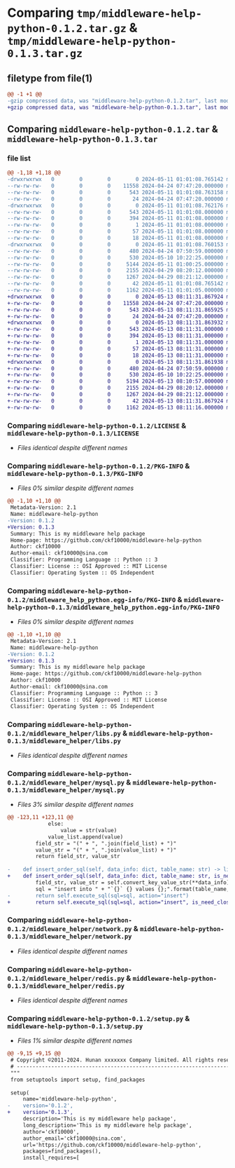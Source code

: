 # Comparing `tmp/middleware-help-python-0.1.2.tar.gz` & `tmp/middleware-help-python-0.1.3.tar.gz`

## filetype from file(1)

```diff
@@ -1 +1 @@
-gzip compressed data, was "middleware-help-python-0.1.2.tar", last modified: Sat May 11 01:01:08 2024, max compression
+gzip compressed data, was "middleware-help-python-0.1.3.tar", last modified: Mon May 13 08:11:31 2024, max compression
```

## Comparing `middleware-help-python-0.1.2.tar` & `middleware-help-python-0.1.3.tar`

### file list

```diff
@@ -1,18 +1,18 @@
-drwxrwxrwx   0        0        0        0 2024-05-11 01:01:08.765142 middleware-help-python-0.1.2/
--rw-rw-rw-   0        0        0    11558 2024-04-24 07:47:20.000000 middleware-help-python-0.1.2/LICENSE
--rw-rw-rw-   0        0        0      543 2024-05-11 01:01:08.763158 middleware-help-python-0.1.2/PKG-INFO
--rw-rw-rw-   0        0        0       24 2024-04-24 07:47:20.000000 middleware-help-python-0.1.2/README.md
-drwxrwxrwx   0        0        0        0 2024-05-11 01:01:08.762176 middleware-help-python-0.1.2/middleware_help_python.egg-info/
--rw-rw-rw-   0        0        0      543 2024-05-11 01:01:08.000000 middleware-help-python-0.1.2/middleware_help_python.egg-info/PKG-INFO
--rw-rw-rw-   0        0        0      394 2024-05-11 01:01:08.000000 middleware-help-python-0.1.2/middleware_help_python.egg-info/SOURCES.txt
--rw-rw-rw-   0        0        0        1 2024-05-11 01:01:08.000000 middleware-help-python-0.1.2/middleware_help_python.egg-info/dependency_links.txt
--rw-rw-rw-   0        0        0       57 2024-05-11 01:01:08.000000 middleware-help-python-0.1.2/middleware_help_python.egg-info/requires.txt
--rw-rw-rw-   0        0        0       18 2024-05-11 01:01:08.000000 middleware-help-python-0.1.2/middleware_help_python.egg-info/top_level.txt
-drwxrwxrwx   0        0        0        0 2024-05-11 01:01:08.760153 middleware-help-python-0.1.2/middleware_helper/
--rw-rw-rw-   0        0        0      480 2024-04-24 07:50:59.000000 middleware-help-python-0.1.2/middleware_helper/__init__.py
--rw-rw-rw-   0        0        0      530 2024-05-10 10:22:25.000000 middleware-help-python-0.1.2/middleware_helper/libs.py
--rw-rw-rw-   0        0        0     5144 2024-05-11 01:00:25.000000 middleware-help-python-0.1.2/middleware_helper/mysql.py
--rw-rw-rw-   0        0        0     2155 2024-04-29 08:20:12.000000 middleware-help-python-0.1.2/middleware_helper/network.py
--rw-rw-rw-   0        0        0     1267 2024-04-29 08:21:12.000000 middleware-help-python-0.1.2/middleware_helper/redis.py
--rw-rw-rw-   0        0        0       42 2024-05-11 01:01:08.765142 middleware-help-python-0.1.2/setup.cfg
--rw-rw-rw-   0        0        0     1162 2024-05-11 01:01:05.000000 middleware-help-python-0.1.2/setup.py
+drwxrwxrwx   0        0        0        0 2024-05-13 08:11:31.867924 middleware-help-python-0.1.3/
+-rw-rw-rw-   0        0        0    11558 2024-04-24 07:47:20.000000 middleware-help-python-0.1.3/LICENSE
+-rw-rw-rw-   0        0        0      543 2024-05-13 08:11:31.865925 middleware-help-python-0.1.3/PKG-INFO
+-rw-rw-rw-   0        0        0       24 2024-04-24 07:47:20.000000 middleware-help-python-0.1.3/README.md
+drwxrwxrwx   0        0        0        0 2024-05-13 08:11:31.863932 middleware-help-python-0.1.3/middleware_help_python.egg-info/
+-rw-rw-rw-   0        0        0      543 2024-05-13 08:11:31.000000 middleware-help-python-0.1.3/middleware_help_python.egg-info/PKG-INFO
+-rw-rw-rw-   0        0        0      394 2024-05-13 08:11:31.000000 middleware-help-python-0.1.3/middleware_help_python.egg-info/SOURCES.txt
+-rw-rw-rw-   0        0        0        1 2024-05-13 08:11:31.000000 middleware-help-python-0.1.3/middleware_help_python.egg-info/dependency_links.txt
+-rw-rw-rw-   0        0        0       57 2024-05-13 08:11:31.000000 middleware-help-python-0.1.3/middleware_help_python.egg-info/requires.txt
+-rw-rw-rw-   0        0        0       18 2024-05-13 08:11:31.000000 middleware-help-python-0.1.3/middleware_help_python.egg-info/top_level.txt
+drwxrwxrwx   0        0        0        0 2024-05-13 08:11:31.861938 middleware-help-python-0.1.3/middleware_helper/
+-rw-rw-rw-   0        0        0      480 2024-04-24 07:50:59.000000 middleware-help-python-0.1.3/middleware_helper/__init__.py
+-rw-rw-rw-   0        0        0      530 2024-05-10 10:22:25.000000 middleware-help-python-0.1.3/middleware_helper/libs.py
+-rw-rw-rw-   0        0        0     5194 2024-05-13 08:10:57.000000 middleware-help-python-0.1.3/middleware_helper/mysql.py
+-rw-rw-rw-   0        0        0     2155 2024-04-29 08:20:12.000000 middleware-help-python-0.1.3/middleware_helper/network.py
+-rw-rw-rw-   0        0        0     1267 2024-04-29 08:21:12.000000 middleware-help-python-0.1.3/middleware_helper/redis.py
+-rw-rw-rw-   0        0        0       42 2024-05-13 08:11:31.867924 middleware-help-python-0.1.3/setup.cfg
+-rw-rw-rw-   0        0        0     1162 2024-05-13 08:11:16.000000 middleware-help-python-0.1.3/setup.py
```

### Comparing `middleware-help-python-0.1.2/LICENSE` & `middleware-help-python-0.1.3/LICENSE`

 * *Files identical despite different names*

### Comparing `middleware-help-python-0.1.2/PKG-INFO` & `middleware-help-python-0.1.3/PKG-INFO`

 * *Files 0% similar despite different names*

```diff
@@ -1,10 +1,10 @@
 Metadata-Version: 2.1
 Name: middleware-help-python
-Version: 0.1.2
+Version: 0.1.3
 Summary: This is my middleware help package
 Home-page: https://github.com/ckf10000/middleware-help-python
 Author: ckf10000
 Author-email: ckf10000@sina.com
 Classifier: Programming Language :: Python :: 3
 Classifier: License :: OSI Approved :: MIT License
 Classifier: Operating System :: OS Independent
```

### Comparing `middleware-help-python-0.1.2/middleware_help_python.egg-info/PKG-INFO` & `middleware-help-python-0.1.3/middleware_help_python.egg-info/PKG-INFO`

 * *Files 0% similar despite different names*

```diff
@@ -1,10 +1,10 @@
 Metadata-Version: 2.1
 Name: middleware-help-python
-Version: 0.1.2
+Version: 0.1.3
 Summary: This is my middleware help package
 Home-page: https://github.com/ckf10000/middleware-help-python
 Author: ckf10000
 Author-email: ckf10000@sina.com
 Classifier: Programming Language :: Python :: 3
 Classifier: License :: OSI Approved :: MIT License
 Classifier: Operating System :: OS Independent
```

### Comparing `middleware-help-python-0.1.2/middleware_helper/libs.py` & `middleware-help-python-0.1.3/middleware_helper/libs.py`

 * *Files identical despite different names*

### Comparing `middleware-help-python-0.1.2/middleware_helper/mysql.py` & `middleware-help-python-0.1.3/middleware_helper/mysql.py`

 * *Files 3% similar despite different names*

```diff
@@ -123,11 +123,11 @@
             else:
                 value = str(value)
             value_list.append(value)
         field_str = "(" + ", ".join(field_list) + ")"
         value_str = "(" + ", ".join(value_list) + ")"
         return field_str, value_str
 
-    def insert_order_sql(self, data_info: dict, table_name: str) -> list:
+    def insert_order_sql(self, data_info: dict, table_name: str, is_need_close: bool) -> list:
         field_str, value_str = self.convert_key_value_str(**data_info)
         sql = "insert into " + "`{}` {} values {};".format(table_name, field_str, value_str)
-        return self.execute_sql(sql=sql, action="insert")
+        return self.execute_sql(sql=sql, action="insert", is_need_close=is_need_close)
```

### Comparing `middleware-help-python-0.1.2/middleware_helper/network.py` & `middleware-help-python-0.1.3/middleware_helper/network.py`

 * *Files identical despite different names*

### Comparing `middleware-help-python-0.1.2/middleware_helper/redis.py` & `middleware-help-python-0.1.3/middleware_helper/redis.py`

 * *Files identical despite different names*

### Comparing `middleware-help-python-0.1.2/setup.py` & `middleware-help-python-0.1.3/setup.py`

 * *Files 1% similar despite different names*

```diff
@@ -9,15 +9,15 @@
 # Copyright ©2011-2024. Hunan xxxxxxx Company limited. All rights reserved.
 # ---------------------------------------------------------------------------------------------------------
 """
 from setuptools import setup, find_packages
 
 setup(
     name='middleware-help-python',
-    version='0.1.2',
+    version='0.1.3',
     description='This is my middleware help package',
     long_description='This is my middleware help package',
     author='ckf10000',
     author_email='ckf10000@sina.com',
     url='https://github.com/ckf10000/middleware-help-python',
     packages=find_packages(),
     install_requires=[
```

